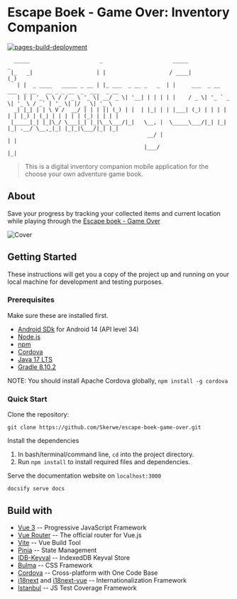 # Escape Boek - Game Over: Inventory Companion

[![pages-build-deployment](https://github.com/Skerwe/escape-boek-game-over/actions/workflows/pages/pages-build-deployment/badge.svg)](https://github.com/Skerwe/escape-boek-game-over/actions/workflows/pages/pages-build-deployment)

```text
  _____                      _                      _____                                  _
 |_   _|                    | |                    / ____|                                (_)
   | |  _ ____   _____ _ __ | |_ ___  _ __ _   _  | |     ___  _ __ ___  _ __   __ _ _ __  _  ___  _ __
   | | | '_ \ \ / / _ \ '_ \| __/ _ \| '__| | | | | |    / _ \| '_ ` _ \| '_ \ / _` | '_ \| |/ _ \| '_ \
  _| |_| | | \ V /  __/ | | | || (_) | |  | |_| | | |___| (_) | | | | | | |_) | (_| | | | | | (_) | | | |
 |_____|_| |_|\_/ \___|_| |_|\__\___/|_|   \__, |  \_____\___/|_| |_| |_| .__/ \__,_|_| |_|_|\___/|_| |_|
                                            __/ |                       | |
                                           |___/                        |_|
```

> This is a digital inventory companion mobile application for the choose your own adventure game book.

## About

Save your progress by tracking your collected items and current location while playing through the [Escape boek - Game Over](https://www.de-leukste-kinderboeken.com/producten/escape-boek-game-over-9789000375080)

![Cover](https://www.de-leukste-kinderboeken.com/sites/default/files/covers/9789000375080.jpg)

## Getting Started

These instructions will get you a copy of the project up and running on your local machine for development and testing purposes.

### Prerequisites

Make sure these are installed first.

- [Android SDk][android] for Android 14 (API level 34)
- [Node.js][node]
- [npm][npm]
- [Cordova][cordova]
- [Java 17 LTS][java]
- [Gradle 8.10.2][gradle]

NOTE: You should install Apache Cordova globally, `npm install -g cordova`

### Quick Start

Clone the repository:

```shell
git clone https://github.com/Skerwe/escape-boek-game-over.git
```

Install the dependencies

1. In bash/terminal/command line, `cd` into the project directory.
2. Run `npm install` to install required files and dependencies.

Serve the documentation website on `localhost:3000`

```shell
docsify serve docs
```

## Build with

- [Vue 3](https://vuejs.org/) -- Progressive JavaScript Framework
- [Vue Router](https://router.vuejs.org/) -- The official router for Vue.js
- [Vite](https://vitejs.dev/) -- Vue Build Tool
- [Pinia](https://pinia.vuejs.org/) -- State Management
- [IDB-Keyval](https://github.com/jakearchibald/idb-keyval) -- IndexedDB Keyval Store
- [Bulma](https://bulma.io/) -- CSS Framework
- [Cordova][cordova] -- Cross-platform with One Code Base
- [i18next](https://www.i18next.com/) and [i18next-vue](https://github.com/i18next/i18next-vue) -- Internationalization Framework
- [Istanbul](https://istanbul.js.org) -- JS Test Coverage Framework

[android]: https://developer.android.com/studio
[cordova]: https://cordova.apache.org/
[java]: https://adoptium.net/
[gradle]: https://gradle.org
[node]: http://nodejs.org
[npm]: https://www.npmjs.com/get-npm
